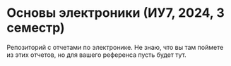 # Основы электроники (ИУ7, 2024, 3 семестр)

Репозиторий с отчетами по электронике. 
Не знаю, что вы там поймете из этих отчетов, но для вашего референса пусть будет тут.
